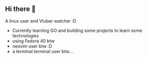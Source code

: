 ## Hi there 👋
A linux user and Vtuber watcher :D
 - Currently learning GO and building some projects to learn some technologies
 - using Fedora 40 btw
 - neovim user btw :D
 - a terminal terminal user btw...
<!--
**RantoPhantom/RantoPhantom** is a ✨ _special_ ✨ repository because its `README.md` (this file) appears on your GitHub profile.

Here are some ideas to get you started:

- 🔭 I’m currently working on ...
- 🌱 I’m currently learning ...
- 👯 I’m looking to collaborate on ...
- 🤔 I’m looking for help with ...
- 💬 Ask me about ...
- 📫 How to reach me: ...
- 😄 Pronouns: ...
- ⚡ Fun fact: ...
-->
